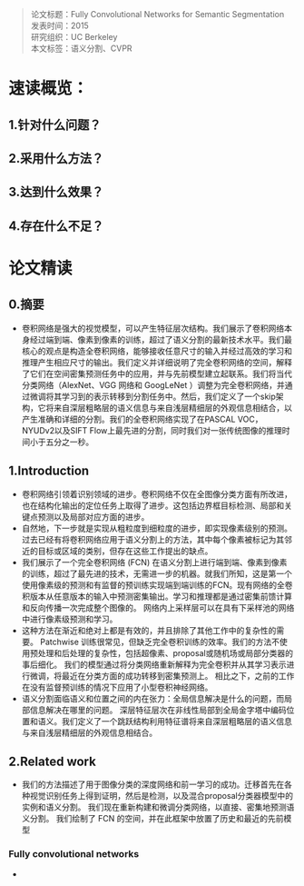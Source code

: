 >论文标题：Fully Convolutional Networks for Semantic Segmentation  
发表时间：2015  
研究组织：UC Berkeley  
本文标签：语义分割、CVPR


# 速读概览：
## 1.针对什么问题？ 

## 2.采用什么方法？  

## 3.达到什么效果？  

## 4.存在什么不足？



# 论文精读
## 0.摘要
* 卷积网络是强大的视觉模型，可以产生特征层次结构。我们展示了卷积网络本身经过端到端、像素到像素的训练，超过了语义分割的最新技术水平。我们最核心的观点是构造全卷积网络，能够接收任意尺寸的输入并经过高效的学习和推理产生相应尺寸的输出。我们定义并详细说明了完全卷积网络的空间，解释了它们在空间密集预测任务中的应用，并与先前模型建立起联系。我们将当代分类网络（AlexNet、VGG 网络和 GoogLeNet ）调整为完全卷积网络，并通过微调将其学习到的表示转移到分割任务中。然后，我们定义了一个skip架构，它将来自深层粗略层的语义信息与来自浅层精细层的外观信息相结合，以产生准确和详细的分割。我们的全卷积网络实现了在PASCAL VOC，NYUDv2以及SIFT Flow上最先进的分割，同时我们对一张传统图像的推理时间小于五分之一秒。

## 1.Introduction
* 卷积网络引领着识别领域的进步。卷积网络不仅在全图像分类方面有所改进，也在结构化输出的定位任务上取得了进步。这包括边界框目标检测、局部和关键点预测以及局部对应方面的进步。
* 自然地，下一步就是实现从粗粒度到细粒度的进步，即实现像素级别的预测。过去已经有将卷积网络应用于语义分割上的方法，其中每个像素被标记为其邻近的目标或区域的类别，但存在这些工作提出的缺点。
* 我们展示了一个完全卷积网络 (FCN) 在语义分割上进行端到端、像素到像素的训练，超过了最先进的技术，无需进一步的机器。就我们所知，这是第一个使用像素级的预测和有监督的预训练实现端到端训练的FCN。现有网络的全卷积版本从任意版本的输入中预测密集输出。学习和推理都是通过密集前馈计算和反向传播一次完成整个图像的。 网络内上采样层可以在具有下采样池的网络中进行像素级预测和学习。
* 这种方法在渐近和绝对上都是有效的，并且排除了其他工作中的复杂性的需要。 Patchwise 训练很常见，但缺乏完全卷积训练的效率。我们的方法不使用预处理和后处理的复杂性，包括超像素、proposal或随机场或局部分类器的事后细化。 我们的模型通过将分类网络重新解释为完全卷积并从其学习表示进行微调，将最近在分类方面的成功转移到密集预测上。 相比之下，之前的工作在没有监督预训练的情况下应用了小型卷积神经网络。
* 语义分割面临语义和位置之间的内在张力：全局信息解决是什么的问题，而局部信息解决在哪里的问题。 深层特征层次在非线性局部到全局金字塔中编码位置和语义。我们定义了一个跳跃结构利用特征谱将来自深层粗略层的语义信息与来自浅层精细层的外观信息相结合。


## 2.Related work
* 我们的方法描述了用于图像分类的深度网络和前一学习的成功。迁移首先在各种视觉识别任务上得到证明，然后是检测，以及混合proposal分类器模型中的实例和语义分割。 我们现在重新构建和微调分类网络，以直接、密集地预测语义分割。 我们绘制了 FCN 的空间，并在此框架中放置了历史和最近的先前模型

### Fully convolutional networks
* 